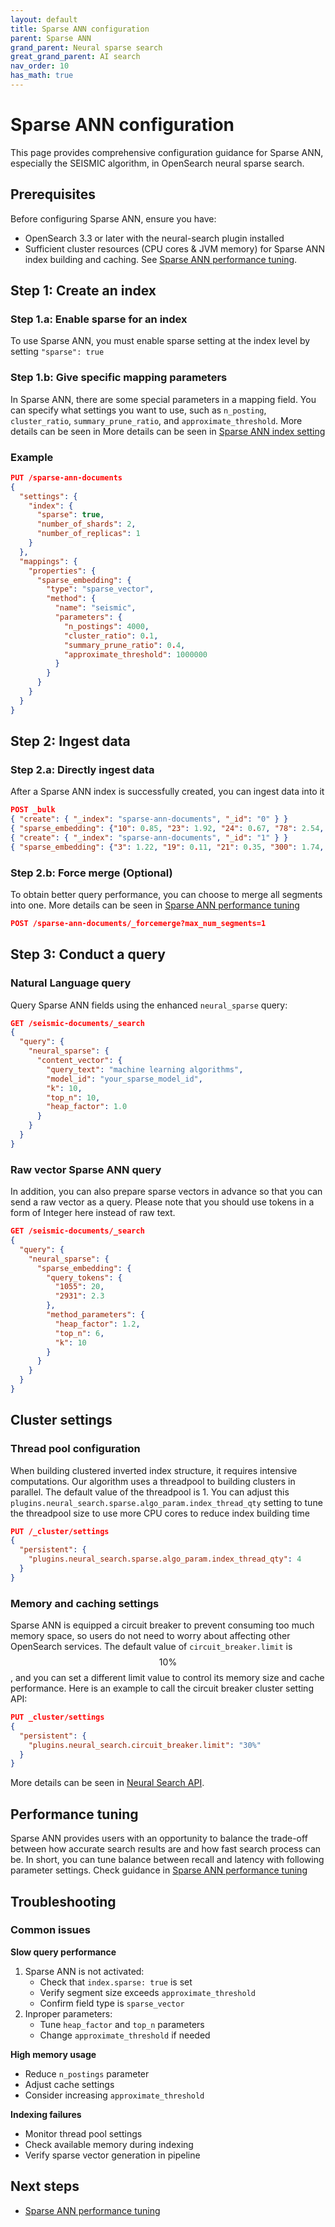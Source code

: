 ```yaml
---
layout: default
title: Sparse ANN configuration
parent: Sparse ANN
grand_parent: Neural sparse search
great_grand_parent: AI search
nav_order: 10
has_math: true
---
```


# Sparse ANN configuration

This page provides comprehensive configuration guidance for Sparse ANN, especially the SEISMIC algorithm, in OpenSearch neural sparse search.

## Prerequisites

Before configuring Sparse ANN, ensure you have:

- OpenSearch 3.3 or later with the neural-search plugin installed
- Sufficient cluster resources (CPU cores & JVM memory) for Sparse ANN index building and caching. See [Sparse ANN performance tuning]({{site.url}}{{site.baseurl}}/vector-search/performance-tuning-sparse/).

## Step 1: Create an index

### Step 1.a: Enable sparse for an index

To use Sparse ANN, you must enable sparse setting at the index level by setting `"sparse": true`

### Step 1.b: Give specific mapping parameters

In Sparse ANN, there are some special parameters in a mapping field. You can specify what settings you want to use, such as `n_posting`, `cluster_ratio`, `summary_prune_ratio`, and `approximate_threshold`. More details can be seen in More details can be seen in [Sparse ANN index setting]({{site.url}}{{site.baseurl}}/field-types/supported-field-types/index/)

### Example
```json
PUT /sparse-ann-documents
{
  "settings": {
    "index": {
      "sparse": true,
      "number_of_shards": 2,
      "number_of_replicas": 1
    }
  },
  "mappings": {
    "properties": {
      "sparse_embedding": {
        "type": "sparse_vector",
        "method": {
          "name": "seismic",
          "parameters": {
            "n_postings": 4000,
            "cluster_ratio": 0.1,
            "summary_prune_ratio": 0.4,
            "approximate_threshold": 1000000
          }
        }
      }
    }
  }
}
```

## Step 2: Ingest data

### Step 2.a: Directly ingest data

After a Sparse ANN index is successfully created, you can ingest data into it

```json
POST _bulk
{ "create": { "_index": "sparse-ann-documents", "_id": "0" } }
{ "sparse_embedding": {"10": 0.85, "23": 1.92, "24": 0.67, "78": 2.54, "156": 0.73} }
{ "create": { "_index": "sparse-ann-documents", "_id": "1" } }
{ "sparse_embedding": {"3": 1.22, "19": 0.11, "21": 0.35, "300": 1.74, "985": 0.96} }
```

### Step 2.b: Force merge (Optional)

To obtain better query performance, you can choose to merge all segments into one. More details can be seen in [Sparse ANN performance tuning]({{site.url}}{{site.baseurl}}/vector-search/performance-tuning-sparse/)

```json
POST /sparse-ann-documents/_forcemerge?max_num_segments=1
```

## Step 3: Conduct a query

### Natural Language query

Query Sparse ANN fields using the enhanced `neural_sparse` query:

```json
GET /seismic-documents/_search
{
  "query": {
    "neural_sparse": {
      "content_vector": {
        "query_text": "machine learning algorithms",
        "model_id": "your_sparse_model_id",
        "k": 10,
        "top_n": 10,
        "heap_factor": 1.0
      }
    }
  }
}
```
### Raw vector Sparse ANN query
In addition, you can also prepare sparse vectors in advance so that you can send a raw vector as a query. Please note that you should use tokens in a form of Integer here instead of raw text.
```json
GET /seismic-documents/_search
{
  "query": {
    "neural_sparse": {
      "sparse_embedding": {
        "query_tokens": {
          "1055": 20,
          "2931": 2.3
        },
        "method_parameters": {
          "heap_factor": 1.2,
          "top_n": 6,
          "k": 10
        }
      }
    }
  }
}
```

## Cluster settings

### Thread pool configuration

When building clustered inverted index structure, it requires intensive computations. Our algorithm uses a threadpool to building clusters in parallel. The default value of the threadpool is 1. You can adjust this `plugins.neural_search.sparse.algo_param.index_thread_qty` setting to tune the threadpool size to use more CPU cores to reduce index building time

```json
PUT /_cluster/settings
{
  "persistent": {
    "plugins.neural_search.sparse.algo_param.index_thread_qty": 4
  }
}
```

### Memory and caching settings
Sparse ANN is equipped a circuit breaker to prevent consuming too much memory space, so users do not need to worry about affecting other OpenSearch services. The default value of `circuit_breaker.limit` is $$10\%$$, and you can set a different limit value to control its memory size and cache performance. Here is an example to call the circuit breaker cluster setting API:
```json
PUT _cluster/settings
{
  "persistent": {
    "plugins.neural_search.circuit_breaker.limit": "30%"
  }
}
```
More details can be seen in [Neural Search API]({{site.url}}{{site.baseurl}}/vector-search/api/neural/).

## Performance tuning
Sparse ANN provides users with an opportunity to balance the trade-off between how accurate search results are and how fast search process can be. In short, you can tune balance between recall and latency with following parameter settings. Check guidance in [Sparse ANN performance tuning]({{site.url}}{{site.baseurl}}/vector-search/performance-tuning-sparse/)

## Troubleshooting

### Common issues

**Slow query performance**
1. Sparse ANN is not activated:
    - Check that `index.sparse: true` is set
    - Verify segment size exceeds `approximate_threshold`
    - Confirm field type is `sparse_vector`
2. Inproper parameters:
    - Tune `heap_factor` and `top_n` parameters
    - Change `approximate_threshold` if needed

**High memory usage**
- Reduce `n_postings` parameter
- Adjust cache settings
- Consider increasing `approximate_threshold`

**Indexing failures**
- Monitor thread pool settings
- Check available memory during indexing
- Verify sparse vector generation in pipeline


## Next steps

- [Sparse ANN performance tuning]({{site.url}}{{site.baseurl}}/vector-search/performance-tuning-sparse/)